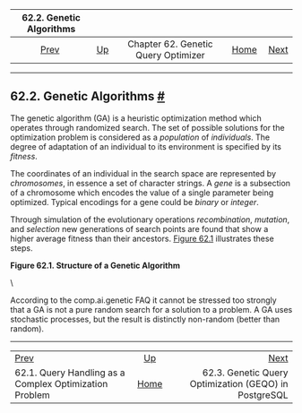 <!--?xml version="1.0" encoding="UTF-8" standalone="no"?-->

|                              62.2. Genetic Algorithms                             |                                                       |                                     |                                                       |                                                                                     |
| :-------------------------------------------------------------------------------: | :---------------------------------------------------- | :---------------------------------: | ----------------------------------------------------: | ----------------------------------------------------------------------------------: |
| [Prev](geqo-intro.html "62.1. Query Handling as a Complex Optimization Problem")  | [Up](geqo.html "Chapter 62. Genetic Query Optimizer") | Chapter 62. Genetic Query Optimizer | [Home](index.html "PostgreSQL 17devel Documentation") |  [Next](geqo-pg-intro.html "62.3. Genetic Query Optimization (GEQO) in PostgreSQL") |

***

## 62.2. Genetic Algorithms [#](#GEQO-INTRO2)

The genetic algorithm (GA) is a heuristic optimization method which operates through randomized search. The set of possible solutions for the optimization problem is considered as a *population* of *individuals*. The degree of adaptation of an individual to its environment is specified by its *fitness*.

The coordinates of an individual in the search space are represented by *chromosomes*, in essence a set of character strings. A *gene* is a subsection of a chromosome which encodes the value of a single parameter being optimized. Typical encodings for a gene could be *binary* or *integer*.

Through simulation of the evolutionary operations *recombination*, *mutation*, and *selection* new generations of search points are found that show a higher average fitness than their ancestors. [Figure 62.1](geqo-intro2.html#GEQO-FIGURE "Figure 62.1. Structure of a Genetic Algorithm") illustrates these steps.

**Figure 62.1. Structure of a Genetic Algorithm**

\

According to the comp.ai.genetic FAQ it cannot be stressed too strongly that a GA is not a pure random search for a solution to a problem. A GA uses stochastic processes, but the result is distinctly non-random (better than random).

***

|                                                                                   |                                                       |                                                                                     |
| :-------------------------------------------------------------------------------- | :---------------------------------------------------: | ----------------------------------------------------------------------------------: |
| [Prev](geqo-intro.html "62.1. Query Handling as a Complex Optimization Problem")  | [Up](geqo.html "Chapter 62. Genetic Query Optimizer") |  [Next](geqo-pg-intro.html "62.3. Genetic Query Optimization (GEQO) in PostgreSQL") |
| 62.1. Query Handling as a Complex Optimization Problem                            | [Home](index.html "PostgreSQL 17devel Documentation") |                               62.3. Genetic Query Optimization (GEQO) in PostgreSQL |
